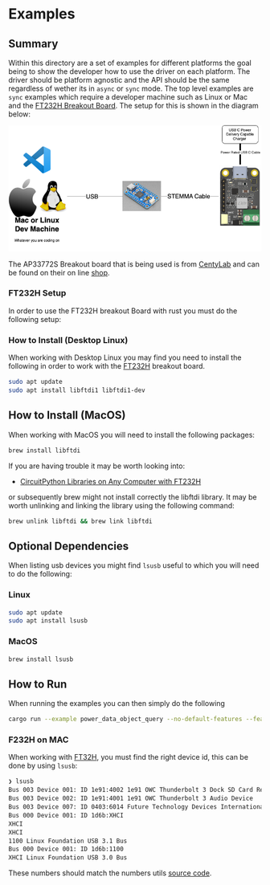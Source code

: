 # Examples

## Summary

Within this directory are a set of examples for different platforms the goal being to show the developer how to use the driver on each platform. The driver should be platform agnostic and the API should be the same regardless of wether its in `async` or `sync` mode. The top level examples are `sync` examples which require a developer machine such as Linux or Mac and the [FT232H Breakout Board](https://www.adafruit.com/product/2264?srsltid=AfmBOoqZKJGbxdDMfqFI-Ee3Zng37fVCyA3U3QFtUmqNaYjc6E0aB_gg). The setup for this is shown in the diagram below:

![Dev Setup](../docs/examples-dev-setup.drawio.png)

The AP33772S Breakout board that is being used is from [CentyLab](https://github.com/CentyLab) and can be found on their on line [shop](https://hackaday.io/project/201953-rotopd-usb-c-pd-31-breakout-i2c).

### FT232H Setup

In order to use the FT232H breakout Board with rust you must do the following setup:

### How to Install (Desktop Linux)

When working with Desktop Linux you may find you need to install the following in order to work with the [FT232H](https://www.adafruit.com/product/2264) breakout board.

```bash
sudo apt update
sudo apt install libftdi1 libftdi1-dev
```

## How to Install (MacOS)

When working with MacOS you will need to install the following packages:

```bash
brew install libftdi
```

If you are having trouble it may be worth looking into:

- [CircuitPython Libraries on Any Computer with FT232H](https://learn.adafruit.com/circuitpython-on-any-computer-with-ft232h/mac-osx)

or subsequently brew might not install correctly the libftdi library. It may be worth unlinking and linking the library using the following command:

```bash
brew unlink libftdi && brew link libftdi
```

## Optional Dependencies

When listing usb devices you might find `lsusb` useful to which you will need to do the following:

### Linux

```bash
sudo apt update
sudo apt install lsusb
```

### MacOS

```bash
brew install lsusb
```

## How to Run

When running the examples you can then simply do the following

```bash
cargo run --example power_data_object_query --no-default-features --features sync
```

### F232H on MAC

When working with [FT32H](https://www.adafruit.com/product/2264), you must find the right device id, this can be done by using `lsusb`:

```bash
❯ lsusb
Bus 003 Device 001: ID 1e91:4002 1e91 OWC Thunderbolt 3 Dock SD Card Reader  Serial: 000000001616
Bus 003 Device 002: ID 1e91:4001 1e91 OWC Thunderbolt 3 Audio Device
Bus 003 Device 007: ID 0403:6014 Future Technology Devices International Limited Composite Device # This is the device here!!
Bus 000 Device 001: ID 1d6b:XHCI
XHCI
XHCI
1100 Linux Foundation USB 3.1 Bus
Bus 000 Device 001: ID 1d6b:1100
XHCI Linux Foundation USB 3.0 Bus
```

These numbers should match the numbers utils [source code](../utils/src/lib.rs).
